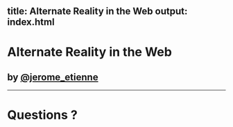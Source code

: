 title: Alternate Reality in the Web
output: index.html
--

# Alternate Reality in the Web

## by [@jerome_etienne](https://twitter.com/jerome_etienne)

---

# Questions ?
